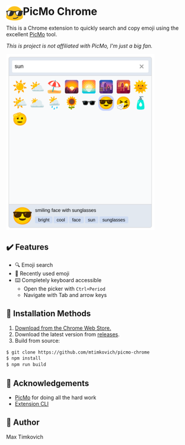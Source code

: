 # <img src="assets/img/48x48.png" width="45" align="left"> PicMo Chrome

This is a Chrome extension to quickly search and copy emoji using the excellent [PicMo][picmo] tool.

*This is project is not affiliated with PicMo, I'm just a big fan.*

<img src="img/preview.png" width="400px">

## ✔️ Features

- 🔍 Emoji search
- 📜 Recently used emoji
- ⌨️ Completely keyboard accessible
  - Open the picker with `Ctrl+Period`
  - Navigate with Tab and arrow keys

## 💾 Installation Methods

1. [Download from the Chrome Web Store.](https://chrome.google.com/webstore/detail/emoji-button-chrome/ehmacpiolcofcljbiogbjbojdeiiekdi)
2. Download the latest version from [releases](https://github.com/mtimkovich/picmo-chrome/releases).
3. Build from source:

```sh
$ git clone https://github.com/mtimkovich/picmo-chrome
$ npm install
$ npm run build
```

## 🙏 Acknowledgements

* [PicMo][picmo] for doing all the hard work
* [Extension CLI](https://oss.mobilefirst.me/extension-cli/)

## 🤠 Author

Max Timkovich

[picmo]: https://picmojs.com/
